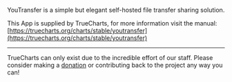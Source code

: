 YouTransfer is a simple but elegant self-hosted file transfer sharing solution.

This App is supplied by TrueCharts, for more information visit the manual: [https://truecharts.org/charts/stable/youtransfer](https://truecharts.org/charts/stable/youtransfer)

---

TrueCharts can only exist due to the incredible effort of our staff.
Please consider making a [donation](https://truecharts.org/about/sponsor) or contributing back to the project any way you can!
